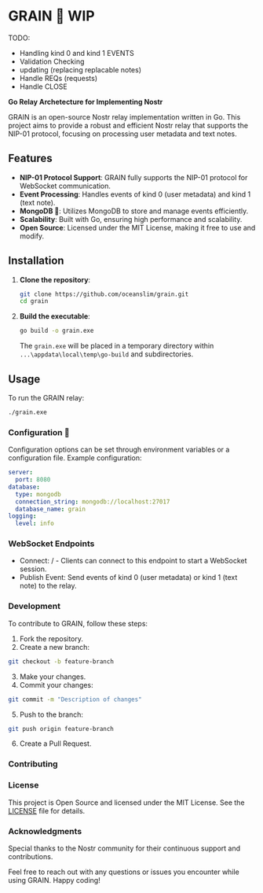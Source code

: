 # GRAIN 🌾 WIP


TODO:
- Handling kind 0 and kind 1 EVENTS
 - Validation Checking
 - updating (replacing replacable notes)
- Handle REQs  (requests)
- Handle CLOSE

**Go Relay Archetecture for Implementing Nostr**

GRAIN is an open-source Nostr relay implementation written in Go. This project aims to provide a robust and efficient Nostr relay that supports the NIP-01 protocol, focusing on processing user metadata and text notes.

## Features

- **NIP-01 Protocol Support**: GRAIN fully supports the NIP-01 protocol for WebSocket communication.
- **Event Processing**: Handles events of kind 0 (user metadata) and kind 1 (text note).
- **MongoDB 🍃**: Utilizes MongoDB to store and manage events efficiently.
- **Scalability**: Built with Go, ensuring high performance and scalability.
- **Open Source**: Licensed under the MIT License, making it free to use and modify.

## Installation

1. **Clone the repository**:

   ```sh
   git clone https://github.com/oceanslim/grain.git
   cd grain
   ```

2. **Build the executable**:

   ```sh
   go build -o grain.exe
   ```

   The `grain.exe` will be placed in a temporary directory within `...\appdata\local\temp\go-build` and subdirectories.

## Usage

To run the GRAIN relay:

```sh
./grain.exe
```

### Configuration 🍃

Configuration options can be set through environment variables or a configuration file. Example configuration:

```yml
server:
  port: 8080
database:
  type: mongodb
  connection_string: mongodb://localhost:27017
  database_name: grain
logging:
  level: info
```

### WebSocket Endpoints

- Connect: / - Clients can connect to this endpoint to start a WebSocket session.
- Publish Event: Send events of kind 0 (user metadata) or kind 1 (text note) to the relay.

### Development

To contribute to GRAIN, follow these steps:

1. Fork the repository.
2. Create a new branch:

```sh
git checkout -b feature-branch
```

3. Make your changes.
4. Commit your changes:

```sh
git commit -m "Description of changes"
```

5. Push to the branch:

```sh
git push origin feature-branch
```

6. Create a Pull Request.

### Contributing

### License

This project is Open Source and licensed under the MIT License. See the [LICENSE](license) file for details.

### Acknowledgments

Special thanks to the Nostr community for their continuous support and contributions.

Feel free to reach out with any questions or issues you encounter while using GRAIN. Happy coding!

